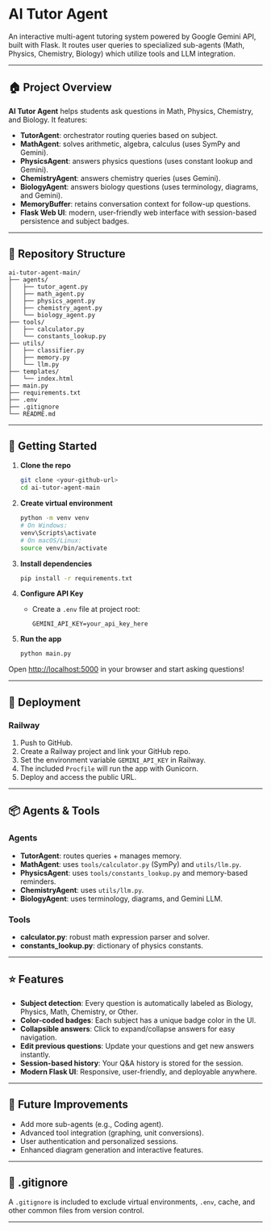 # AI Tutor Agent

An interactive multi-agent tutoring system powered by Google Gemini API, built with Flask. It routes user queries to specialized sub-agents (Math, Physics, Chemistry, Biology) which utilize tools and LLM integration.

---

## 🏠 Project Overview

**AI Tutor Agent** helps students ask questions in Math, Physics, Chemistry, and Biology. It features:

* **TutorAgent**: orchestrator routing queries based on subject.
* **MathAgent**: solves arithmetic, algebra, calculus (uses SymPy and Gemini).
* **PhysicsAgent**: answers physics questions (uses constant lookup and Gemini).
* **ChemistryAgent**: answers chemistry queries (uses Gemini).
* **BiologyAgent**: answers biology questions (uses terminology, diagrams, and Gemini).
* **MemoryBuffer**: retains conversation context for follow-up questions.
* **Flask Web UI**: modern, user-friendly web interface with session-based persistence and subject badges.

---

## 📁 Repository Structure

```
ai-tutor-agent-main/
├── agents/
│   ├── tutor_agent.py
│   ├── math_agent.py
│   ├── physics_agent.py
│   ├── chemistry_agent.py
│   └── biology_agent.py
├── tools/
│   ├── calculator.py
│   └── constants_lookup.py
├── utils/
│   ├── classifier.py
│   ├── memory.py
│   └── llm.py
├── templates/
│   └── index.html
├── main.py
├── requirements.txt
├── .env
├── .gitignore
└── README.md
```

---

## 🚀 Getting Started

1. **Clone the repo**

   ```bash
   git clone <your-github-url>
   cd ai-tutor-agent-main
   ```
2. **Create virtual environment**

   ```bash
   python -m venv venv
   # On Windows:
   venv\Scripts\activate
   # On macOS/Linux:
   source venv/bin/activate
   ```
3. **Install dependencies**

   ```bash
   pip install -r requirements.txt
   ```
4. **Configure API Key**

   * Create a `.env` file at project root:

     ```env
     GEMINI_API_KEY=your_api_key_here
     ```
5. **Run the app**

   ```bash
   python main.py
   ```

Open [http://localhost:5000](http://localhost:5000) in your browser and start asking questions!

---

## 📡 Deployment

### Railway

1. Push to GitHub.
2. Create a Railway project and link your GitHub repo.
3. Set the environment variable `GEMINI_API_KEY` in Railway.
4. The included `Procfile` will run the app with Gunicorn.
5. Deploy and access the public URL.

---

## 📦 Agents & Tools

### Agents

* **TutorAgent**: routes queries + manages memory.
* **MathAgent**: uses `tools/calculator.py` (SymPy) and `utils/llm.py`.
* **PhysicsAgent**: uses `tools/constants_lookup.py` and memory-based reminders.
* **ChemistryAgent**: uses `utils/llm.py`.
* **BiologyAgent**: uses terminology, diagrams, and Gemini LLM.

### Tools

* **calculator.py**: robust math expression parser and solver.
* **constants_lookup.py**: dictionary of physics constants.

---

## ⭐ Features

* **Subject detection**: Every question is automatically labeled as Biology, Physics, Math, Chemistry, or Other.
* **Color-coded badges**: Each subject has a unique badge color in the UI.
* **Collapsible answers**: Click to expand/collapse answers for easy navigation.
* **Edit previous questions**: Update your questions and get new answers instantly.
* **Session-based history**: Your Q&A history is stored for the session.
* **Modern Flask UI**: Responsive, user-friendly, and deployable anywhere.

---

## 🔧 Future Improvements

* Add more sub-agents (e.g., Coding agent).
* Advanced tool integration (graphing, unit conversions).
* User authentication and personalized sessions.
* Enhanced diagram generation and interactive features.

---

## 📝 .gitignore

A `.gitignore` is included to exclude virtual environments, `.env`, cache, and other common files from version control.

---

